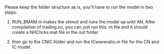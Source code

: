 Please keep the folder structure as is, you'll have to run the model in two steps:

1.  RUN_BMAM.m makes the stimuli and runs the model up until AN. After compilation of trading.so, you can just run this .m file and it should create a NHClicks.mat file in the out folder

2.  then go to the CNIC folder and run the ICwaveratio.m file for the CN and IC model.

